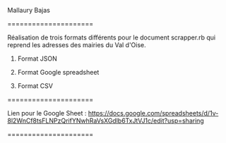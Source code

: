 Mallaury Bajas

=====================

Réalisation de trois formats différents pour le document scrapper.rb qui reprend les adresses des mairies du Val d'Oise. 

 1. Format JSON

 2. Format Google spreadsheet

 3. Format CSV

=====================

Lien pour le Google Sheet : https://docs.google.com/spreadsheets/d/1v-8l2WnCf8tsFLNPzQrifYNwhRaVsXGdlb6TxJtVJ1c/edit?usp=sharing 


=====================